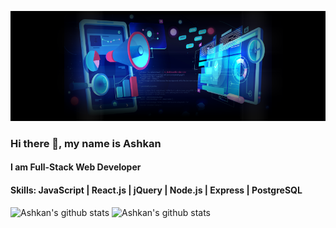 ![Ashkan Kardan](https://github.com/ashkankardan/ashkankardan/blob/main/ashkan_kardan_banner.png)
### Hi there 👋, my name is Ashkan
#### I am Full-Stack Web Developer
#### Skills: JavaScript | React.js | jQuery | Node.js | Express | PostgreSQL


![Ashkan's github stats](https://github-readme-stats.vercel.app/api?username=ashkankardan&theme=merko&show_icons=true)
![Ashkan's github stats](https://github-readme-stats.vercel.app/api/top-langs/?username=ashkankardan&hide=css&theme=merko)
